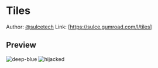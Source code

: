 # Tiles
Author: [@sulcetech](https://sulce.gumroad.com)
Link: [https://sulce.gumroad.com/l/tiles]
## Preview
![deep-blue](./deep-blue.png)
![hijacked](./hijacked.png)
